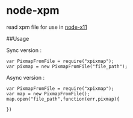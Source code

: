 # node-xpm
read xpm file for use in [node-x11](https://github.com/sidorares/node-x11)

##Usage

Sync version :

    var PixmapFromFile = require("xpixmap");
    var pixmap = new PixmapFromFile("file_path");

Async version :

    var PixmapFromFile = require("xpixmap");
    var map = new PixmapFromFile();
    map.open("file_path",function(err,pixmap){

    })
